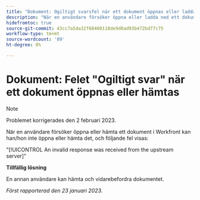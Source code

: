 ```yaml
---
title: "Dokument: Ogiltigt svarsfel när ett dokument öppnas eller laddas ned"
description: "När en användare försöker öppna eller ladda ned ett dokument i Workfront kan han/hon inte öppna eller ladda ned det och ett felmeddelande visas"
hidefromtoc: true
source-git-commit: 43cc7a54a32f68460118de9d8ad93b472bd77c75
workflow-type: tm+mt
source-wordcount: '89'
ht-degree: 0%

---
```



# Dokument: Felet &quot;Ogiltigt svar&quot; när ett dokument öppnas eller hämtas

<!--This article is on the WF and WFP TOC-->

>[!NOTE]
>
>Problemet korrigerades den 2 februari 2023.

När en användare försöker öppna eller hämta ett dokument i Workfront kan han/hon inte öppna eller hämta det, och följande fel visas:

&quot;[!UICONTROL An invalid response was received from the upstream server]&quot;

**Tillfällig lösning**

En annan användare kan hämta och vidarebefordra dokumentet.

_Först rapporterad den 23 januari 2023._

